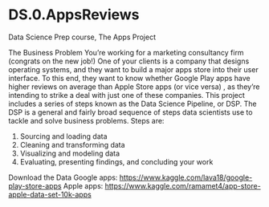 # DS.0.AppsReviews
Data Science Prep course, The Apps Project

The Business Problem
  You’re working for a marketing consultancy firm (congrats on the new job!) One of your
clients is a company that designs operating systems, and they want to build a major
apps store into their user interface. To this end, they want to know whether Google Play
apps have higher reviews on average than Apple Store apps (or vice versa) , as they’re
intending to strike a deal with just one of these companies.
  This project includes a series of steps known as the Data Science Pipeline, or DSP.
The DSP is a general and fairly broad sequence of steps data scientists use to tackle
and solve business problems. Steps are:
1. Sourcing and loading data
2. Cleaning and transforming data
3. Visualizing and modeling data
4. Evaluating, presenting findings, and concluding your work

Download the Data
Google apps: https://www.kaggle.com/lava18/google-play-store-apps
Apple apps: https://www.kaggle.com/ramamet4/app-store-apple-data-set-10k-apps
